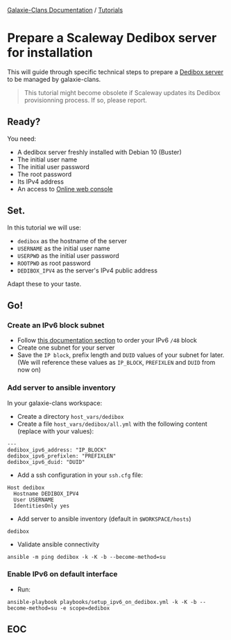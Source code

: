 [Galaxie-Clans Documentation](README.md) / [Tutorials](_TUTO__.md)

# Prepare a Scaleway Dedibox server for installation

This will guide through specific technical steps to prepare a
[Dedibox server](https://www.scaleway.com/fr/dedibox/)
to be managed by galaxie-clans.

> This tutorial might become obsolete if Scaleway updates its Dedibox provisionning
> process. If so, please report.

## Ready?

You need:
* A dedibox server freshly installed with Debian 10 (Buster)
* The initial user name
* The initial user password
* The root password
* Its IPv4 address
* An access to [Online web console](https://console.online.net/)

## Set.

In this tutorial we will use:

* `dedibox` as the hostname of the server
* `USERNAME` as the initial user name
* `USERPWD` as the initial user password
* `ROOTPWD` as root password
* `DEDIBOX_IPV4` as the server's IPv4 public address

Adapt these to your taste.

## Go!

### Create an IPv6 block subnet 

* Follow [this documentation section](https://documentation.online.net/en/dedicated-server/network/ipv6/split-subnet) to order your IPv6 `/48` block
* Create one subnet for your server
* Save the `IP block`, prefix length and `DUID` values of your subnet for later. (We will reference these values as `IP_BLOCK`, `PREFIXLEN` and `DUID` from now on)

### Add server to ansible inventory

In your galaxie-clans workspace:
* Create a directory `host_vars/dedibox`
* Create a file `host_vars/dedibox/all.yml` with the following content (replace with your values):

```
---
dedibox_ipv6_address: "IP_BLOCK"
dedibox_ipv6_prefixlen: "PREFIXLEN"
dedibox_ipv6_duid: "DUID"
```

* Add a ssh configuration in your `ssh.cfg` file:

```
Host dedibox
  Hostname DEDIBOX_IPV4
  User USERNAME
  IdentitiesOnly yes
```

* Add server to ansible inventory (default in `$WORKSPACE/hosts`)
```
dedibox
```

* Validate ansible connectivity

```
ansible -m ping dedibox -k -K -b --become-method=su
```

### Enable IPv6 on default interface

* Run:
```
ansible-playbook playbooks/setup_ipv6_on_dedibox.yml -k -K -b --become-method=su -e scope=dedibox
```

## EOC